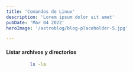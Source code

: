 ```yaml
---
title: 'Comandos de Linux'
description: 'Lorem ipsum dolor sit amet'
pubDate: 'Mar 04 2022'
heroImage: '/astroblog/blog-placeholder-5.jpg'

---
```


#### Listar archivos y directorios

```bash
         ls -la
```
